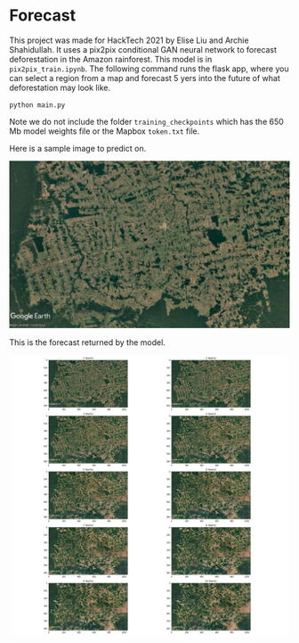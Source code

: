 # Forecast

This project was made for HackTech 2021 by Elise Liu and Archie Shahidullah. It uses a pix2pix conditional GAN
neural network to forecast deforestation in the Amazon rainforest. This model
is in `pix2pix_train.ipynb`. The following command runs the flask app, where you can select a region from a map and forecast 5 yers into the future of what deforestation may look like.

```
python main.py
```

Note we do not include the folder `training_checkpoints` which has the 
650 Mb model weights file or the Mapbox `token.txt` file. 

Here is a sample image to predict on.

![Image to predict on](27-2019.jpg)

This is the forecast returned by the model.

![Example of prediction](pred27.jpg)
